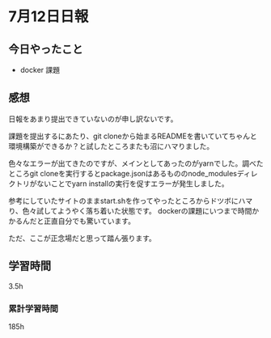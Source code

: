 #  7月12日日報
##  今日やったこと
* docker 課題

##  感想
日報をあまり提出できていないのが申し訳ないです。

課題を提出するにあたり、git cloneから始まるREADMEを書いていてちゃんと環境構築ができるか？と試したところまたも沼にハマりました。

色々なエラーが出てきたのですが、メインとしてあったのがyarnでした。調べたところgit cloneを実行するとpackage.jsonはあるもののnode_modulesディレクトリがないことでyarn installの実行を促すエラーが発生しました。

参考にしていたサイトのままstart.shを作ってやったところからドツボにハマり、色々試してようやく落ち着いた状態です。
dockerの課題にいつまで時間かかるんだと正直自分でも驚いています。

ただ、ここが正念場だと思って踏ん張ります。
##  学習時間
3.5h

###  累計学習時間
185h